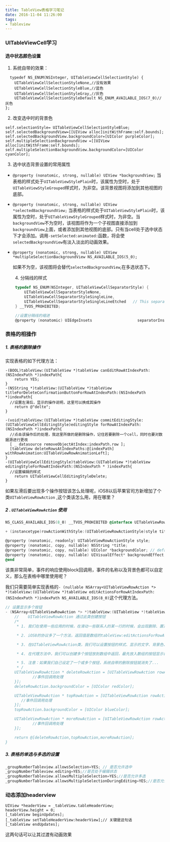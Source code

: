 ```yaml
---
title: TableView表格学习笔记  
date: 2016-11-04 11:26:00  
tags:  
- Tableview  
---
```



### UITableViewCell学习

#### 选中状态颜色设置
  1. 系统自带的效果：
```objc
  typedef NS_ENUM(NSInteger, UITableViewCellSelectionStyle) {
    UITableViewCellSelectionStyleNone,//没有效果
    UITableViewCellSelectionStyleBlue,//蓝色
    UITableViewCellSelectionStyleGray,//灰色
    UITableViewCellSelectionStyleDefault NS_ENUM_AVAILABLE_IOS(7_0)//灰色
};

```
2. 改变选中时的背景色
```objc
self.selectionStyle= UITableViewCellSelectionStyleBlue;
self.selectedBackgroundView=[[UIView alloc]initWithFrame:self.bounds];
self.selectedBackgroundView.backgroundColor=[UIColor purpleColor];
self.multipleSelectionBackgroundView =[[UIView alloc]initWithFrame:self.bounds];
self.multipleSelectionBackgroundView.backgroundColor=[UIColor cyanColor];
```
3. 选中状态背景设置的常用属性     
*   `@property (nonatomic, strong, nullable) UIView *backgroundView;`
    当表格的样式处于`UITableViewStylePlain`时，该属性为空时，处于`UITableViewStyleGrouped`样式时，为非空。该背景视图将添加到其他视图的底部。

*   `@property (nonatomic, strong, nullable) UIView *selectedBackgroundView;`
       当表格的样式处于`UITableViewStylePlain`时，该属性为空时，处于`UITableViewStyleGrouped`样式时，为非空。当`backgroundView`不为空时，该视图将作为一个子视图直接添加到`backgroundView`上面，或者添加到其他视图的底部。只有当cell处于选中状态下才会添加。调用`-setSelected:animated:`函数，将会使`selectedBackgroundView`有淡入淡出的动画效果。

*   `@property (nonatomic, strong, nullable) UIView *multipleSelectionBackgroundView NS_AVAILABLE_IOS(5_0);`

      如果不为空，该视图将会替代`selectedBackgroundView`,在多选状态下。

    4. 分隔线的样式

    ```objective-c
     typedef NS_ENUM(NSInteger, UITableViewCellSeparatorStyle) {
         UITableViewCellSeparatorStyleNone,
         UITableViewCellSeparatorStyleSingleLine,
         UITableViewCellSeparatorStyleSingleLineEtched   // This separator style is only supported for grouped style table views currently
     } __TVOS_PROHIBITED;
    ```

    ```objective-c
     //设置分隔线的缩进
     @property (nonatomic) UIEdgeInsets                    separatorInset NS_AVAILABLE_IOS(7_0) UI_APPEARANCE_SELECTOR __TVOS_PROHIBITED; // allows customization of the separator frame
    ```

### 表格的相操作

##### 1. 表格的删除操作

实现表格的如下代理方法：

```objc
-(BOOL)tableView:(UITableView *)tableView canEditRowAtIndexPath:(NSIndexPath *)indexPath{
    return YES;
}
-(NSString *)tableView:(UITableView *)tableView titleForDeleteConfirmationButtonForRowAtIndexPath:(NSIndexPath *)indexPath{
  //设置左滑后，显示的操作说明，这里可以换成其操作
    return @"delte";
}
```
```objc
-(void)tableView:(UITableView *)tableView commitEditingStyle:(UITableViewCellEditingStyle)editingStyle forRowAtIndexPath:(NSIndexPath *)indexPath{  
  //点击该操作后的处理，我这里所做的是删除操作，记住若要删除一个cell，同时也要对数据源进行更改
  [ _ datasource removeObjectAtIndex:indexPath.row ];
  [tableView deleteRowsAtIndexPaths:@[indexPath] withRowAnimation:UITableViewRowAnimationLeft];
}
-(UITableViewCellEditingStyle)tableView:(UITableView *)tableView editingStyleForRowAtIndexPath:(NSIndexPath * )indexPath{
  //设置编辑的样式
    return UITableViewCellEditingStyleDelete;
}

```

如果左滑后要出现多个操作按钮该怎么处理呢，iOS8以后苹果官司方新增加了个类`UITableViewRowAction` ,这个类该怎么用，用在哪里？

##### 2 . `UITableViewRowAction` 使用

```objective-c
NS_CLASS_AVAILABLE_IOS(8_0) __TVOS_PROHIBITED @interface UITableViewRowAction : NSObject <NSCopying>

+ (instancetype)rowActionWithStyle:(UITableViewRowActionStyle)style title:(nullable NSString * )title handler:(void (^)(UITableViewRowAction * action, NSIndexPath * indexPath))handler;

@property (nonatomic, readonly) UITableViewRowActionStyle style;
@property (nonatomic, copy, nullable) NSString *title;
@property (nonatomic, copy, nullable) UIColor *backgroundColor; // default background color is dependent on style
@property (nonatomic, copy, nullable) UIVisualEffect* backgroundEffect;
@end
```

​    该类非常简单，事件的响应使用block回调用，事件的名称以及背景色都可以自定义，那么在表格中哪里使用呢？

   我们只需要简单实现表格的`- (nullable NSArray<UITableViewRowAction *> *)tableView:(UITableView *)tableView editActionsForRowAtIndexPath:(NSIndexPath *)indexPath NS_AVAILABLE_IOS(8_0)`这个代理方法。

```objective-c
// 设置显示多个按钮
- (NSArray<UITableViewRowAction *> *)tableView:(UITableView *)tableView editActionsForRowAtIndexPath:(NSIndexPath *)indexPath {
    //    UITableViewRowAction 通过此类创建按钮
    /*
     * 1. 我们在使用一些应用的时候，在滑动一些联系人的某一行的时候，会出现删除、置顶、更多等等的按钮，在iOS8之前，我们都需要自己去实现。到了iOS8，系统已经写好了，只需要一个代理方法和一个类就搞定了

     * 2. iOS8的协议多了一个方法，返回值是数组的tableView:editActionsForRowAtIndexPath:方法，我们可以在方法内部写好几个按钮，然后放到数组中返回，那些按钮的类就是UITableViewRowAction

     * 3. 在UITableViewRowAction类，我们可以设置按钮的样式、显示的文字、背景色、和按钮的事件（事件在Block中实现）

     * 4. 在代理方法中，我们可以创建多个按钮放到数组中返回，最先放入数组的按钮显示在最右侧，最后放入的显示在最左侧

     * 5. 注意：如果我们自己设定了一个或多个按钮，系统自带的删除按钮就消失了...
     * /
    UITableViewRowAction * deleteRowAction = [UITableViewRowAction rowActionWithStyle:UITableViewRowActionStyleDefault title:@"删除" handler:^(UITableViewRowAction *  action, NSIndexPath *  indexPath) {
            //事件回调用处理
    }];
    deleteRowAction.backgroundColor = [UIColor redColor];

    UITableViewRowAction * topRowAction = [UITableViewRowAction rowActionWithStyle:UITableViewRowActionStyleDefault title:@"置顶" handler:^(UITableViewRowAction *  action, NSIndexPath * indexPath) {
       //事件回调用处理
    }];
    topRowAction.backgroundColor = [UIColor blueColor];

    UITableViewRowAction * moreRowAction = [UITableViewRowAction rowActionWithStyle:UITableViewRowActionStyleNormal title:@"更多" handler:^(UITableViewRowAction *  action, NSIndexPath * indexPath) {
            //事件回调用处理
    }];

    return @[deleteRowAction,topRowAction,moreRowAction];
}
```

##### 3. 表格的单选与多选的设置

```objective-c
_groupNumberTableview.allowsSelection=YES; // 是否允许选中
_groupNumberTableview.editing=YES;//是否处于编辑状态
_groupNumberTableview.allowsMultipleSelection=YES;//是否允许多选
_groupNumberTableview.allowsMultipleSelectionDuringEditing=YES;//是否允许在编辑状态下多选
```

### 动态添加headerview

```objc
UIView *headerView = _tableView.tableHeaderView;  
headerView.height = 0;  
[_tableView beginUpdates];  
[_tableView setTableHeaderView:headerView];// 关键是这句话  
[_tableView endUpdates];
```
这两句话可以让其过渡有动画效果

